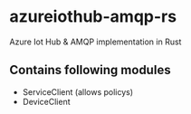 # azureiothub-amqp-rs
Azure Iot Hub &amp; AMQP implementation in Rust
## Contains following modules
* ServiceClient (allows policys)
* DeviceClient
